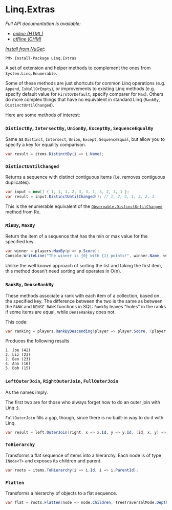 Linq.Extras
===========

*Full API documentation is available:*
* *[online (HTML)](http://thomaslevesque.github.io/Linq.Extras/doc/)*
* *[offline (CHM)](http://thomaslevesque.github.io/Linq.Extras/doc/Linq.Extras.chm)*

*[Install from NuGet](https://www.nuget.org/packages/Linq.Extras):*
```
PM> Install-Package Linq.Extras 
```

A set of extension and helper methods to complement the ones from `System.Linq.Enumerable`.

Some of these methods are just shortcuts for common Linq operations (e.g. `Append`, `IsNullOrEmpty`), or improvements to
existing Linq methods (e.g. specify default value for `FirstOrDefault`, specify comparer for `Max`). Others do more
complex things that have no equivalent in standard Linq (`RankBy`, `DistinctUntilChanged`).

Here are some methods of interest:

### `DistinctBy`, `IntersectBy`, `UnionBy`, `ExceptBy`, `SequenceEqualBy`

Same as `Distinct`, `Intersect`, `Union`, `Except`, `SequenceEqual`, but allow you to specify a key for equality comparison.

```csharp
var result = items.DistinctBy(i => i.Name);
```

### `DistinctUntilChanged`

Returns a sequence with distinct contiguous items (i.e. removes contiguous duplicates).

```csharp
var input = new[] { 1, 1, 1, 2, 3, 3, 1, 3, 2, 2, 1 };
var result = input.DistinctUntilChanged(); // 1, 2, 3, 1, 3, 2, 1
```

This is the enumerable equivalent of the [`Observable.DistinctUntilChanged`](http://msdn.microsoft.com/en-us/library/system.reactive.linq.observable.distinctuntilchanged%28v=vs.103%29.aspx) method from Rx.

### `MinBy`, `MaxBy`

Return the item of a sequence that has the min or max value for the specified key.

```csharp
var winner = players.MaxBy(p => p.Score);
Console.WriteLine("The winner is {0} with {1} points!", winner.Name, winner.Score);
```

Unlike the well known approach of sorting the list and taking the first item, this method doesn't need sorting and operates in O(n).

### `RankBy`, `DenseRankBy`

These methods associate a rank with each item of a collection, based on the specified key. The difference between the two is the same as between the `RANK` and `DENSE_RANK` functions in SQL:
`RankBy` leaves "holes" in the ranks if some items are equal, while `DenseRankBy` does not.

This code:

```csharp
var ranking = players.RankByDescending(player => player.Score, (player, rank) => string.Format("{0}. {1} ({2})", rank, player.Name, player.Score));
```

Produces the following results

```
1. Joe (42)
2. Liz (23)
2. Ben (23)
4. Ann (16)
5. Bob (15)
```

### `LeftOuterJoin`, `RightOuterJoin`, `FullOuterJoin`

As the names imply.

The first two are for those who always forget how to do an outer join with Linq ;).

`FullOuterJoin` fills a gap, though, since there is no built-in way to do it with Linq.

```csharp
var result = left.OuterJoin(right, x => x.Id, y => y.Id, (id, x, y) => new { x, y });
```

### `ToHierarchy`

Transforms a flat sequence of items into a hierarchy. Each node is of type `INode<T>` and exposes its children and parent.

```csharp
var roots = items.ToHierarchy(i => i.Id, i => i.ParentId);
```

### `Flatten`

Transforms a hierarchy of objects to a flat sequence.

```csharp
var flat = roots.Flatten(node => node.Children, TreeTraversalMode.DepthFirst);
```
